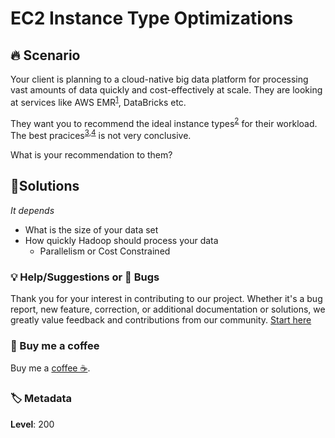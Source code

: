 # EC2 Instance Type Optimizations

## 🔥 Scenario

Your client is planning to a cloud-native big data platform for processing vast amounts of data quickly and cost-effectively at scale. They are looking at services like AWS EMR<sup>[1]</sup>, DataBricks etc.

They want you to recommend the ideal instance types<sup>[2]</sup> for their workload. The best pracices<sup>[3],</sup><sup>[4]</sup> is not very conclusive.

What is your recommendation to them?

## 🎯Solutions

  _It depends_

- What is the size of your data set
- How quickly Hadoop should process your data
  - Parallelism or Cost Constrained

### 💡 Help/Suggestions or 🐛 Bugs

Thank you for your interest in contributing to our project. Whether it's a bug report, new feature, correction, or additional documentation or solutions, we greatly value feedback and contributions from our community. [Start here][200]

### 👋 Buy me a coffee

Buy me a [coffee ☕][900].

### 🏷️ Metadata

**Level**: 200

[1]: https://aws.amazon.com/emr
[2]: https://docs.aws.amazon.com/AWSEC2/latest/UserGuide/instance-types.html
[3]: https://d0.awsstatic.com/whitepapers/aws-amazon-emr-best-practices.pdf
[4]: https://stackoverflow.com/questions/30435610/spark-which-instance-type-is-preferred-for-aws-emr-cluster

[100]: https://www.udemy.com/course/aws-cloud-development-kit-from-beginner-to-professional/?referralCode=E15D7FB64E417C547579

[200]: https://github.com/miztiik/aws-real-time-use-cases/issues

[900]: https://ko-fi.com/miztiik
